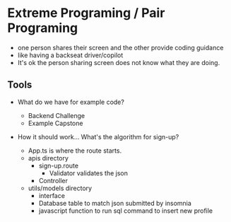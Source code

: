 # Extreme Programing / Pair Programing
- one person shares their screen and the other provide coding guidance
- like having a backseat driver/copilot
- It's ok the person sharing screen does not know what they are doing.

## Tools

- What do we have for example code?
  - Backend Challenge
  - Example Capstone

- How it should work... What's the algorithm for sign-up?
  - App.ts is where the route starts. 
  - apis directory
    - sign-up.route 
      - Validator validates the json
    - Controller
  - utils/models directory
    - interface
    - Database table to match json submitted by insomnia
    - javascript function to run sql command to insert new profile